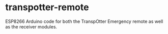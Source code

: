 # transpotter-remote
ESP8266 Arduino code for both the TranspOtter Emergency remote as well as the receiver modules.
